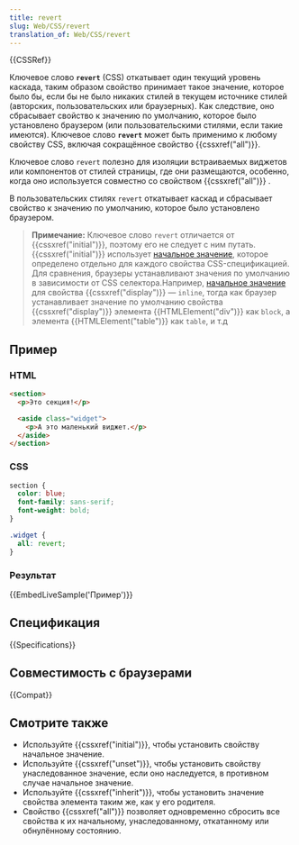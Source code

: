 ```yaml
---
title: revert
slug: Web/CSS/revert
translation_of: Web/CSS/revert
---
```


{{CSSRef}}

Ключевое слово **`revert`** (CSS) откатывает один текущий уровень каскада, таким образом свойство принимает такое значение, которое было бы, если бы не было никаких стилей в текущем источнике стилей (авторских, пользовательских или браузерных). Как следствие, оно сбрасывает свойство к значению по умолчанию, которое было установлено браузером (или пользовательскими стилями, если такие имеются). Ключевое слово **`revert`** может быть применимо к любому свойству CSS, включая сокращённое свойство {{cssxref("all")}}.

Ключевое слово `revert` полезно для изоляции встраиваемых виджетов или компонентов от стилей страницы, где они размещаются, особенно, когда оно используется совместно со свойством {{cssxref("all")}} .

В пользовательских стилях `revert` откатывает каскад и сбрасывает свойство к значению по умолчанию, которое было установлено браузером.

> **Примечание:** Ключевое слово `revert` отличается от {{cssxref("initial")}}, поэтому его не следует с ним путать. {{cssxref("initial")}} использует [начальное значение](/ru/docs/Web/CSS/initial_value), которое определено отдельно для каждого свойства CSS-спецификацией. Для сравнения, браузеры устанавливают значения по умолчанию в зависимости от CSS селектора.Например, [начальное значение](/ru/docs/Web/CSS/initial_value) для свойства {{cssxref("display")}} — `inline`, тогда как браузер устанавливает значение по умолчанию свойства {{cssxref("display")}} элемента {{HTMLElement("div")}} как `block`, а элемента {{HTMLElement("table")}} как `table`, и т.д

## Пример

### HTML

```html
<section>
  <p>Это секция!</p>

  <aside class="widget">
    <p>А это маленький виджет.</p>
  </aside>
</section>
```

### CSS

```css
section {
  color: blue;
  font-family: sans-serif;
  font-weight: bold;
}

.widget {
  all: revert;
}
```

### Результат

{{EmbedLiveSample('Пример')}}

## Спецификация

{{Specifications}}

## Совместимость с браузерами

{{Compat}}

## Смотрите также

- Используйте {{cssxref("initial")}}, чтобы установить свойству начальное значение.
- Используйте {{cssxref("unset")}}, чтобы установить свойству унаследованное значение, если оно наследуется, в противном случае начальное значение.
- Используйте {{cssxref("inherit")}}, чтобы установить значение свойства элемента таким же, как у его родителя.
- Свойство {{cssxref("all")}} позволяет одновременно сбросить все свойства к их начальному, унаследованному, откатанному или обнулённому состоянию.
